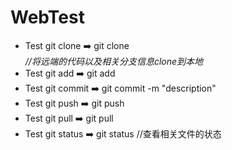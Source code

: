 # WebTest

- Test git clone  ➡️  git clone <address> //将远端的代码以及相关分支信息clone到本地
- Test git add  ➡️  git add <file name>
- Test git commit  ➡️  git commit -m "description"
- Test git push  ➡️  git push
- Test git pull  ➡️  git pull
- Test git status  ➡️  git status //查看相关文件的状态
